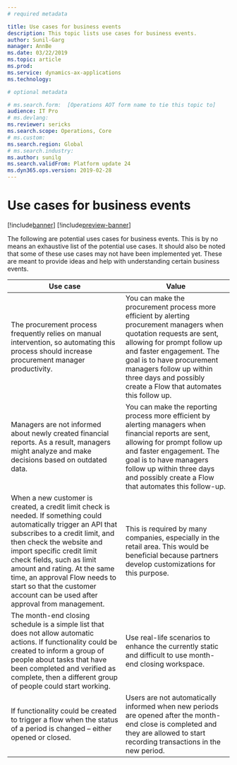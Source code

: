 ```yaml
---
# required metadata

title: Use cases for business events
description: This topic lists use cases for business events.
author: Sunil-Garg
manager: AnnBe
ms.date: 03/22/2019
ms.topic: article
ms.prod: 
ms.service: dynamics-ax-applications
ms.technology: 

# optional metadata

# ms.search.form:  [Operations AOT form name to tie this topic to]
audience: IT Pro
# ms.devlang: 
ms.reviewer: sericks
ms.search.scope: Operations, Core
# ms.custom: 
ms.search.region: Global
# ms.search.industry: 
ms.author: sunilg
ms.search.validFrom: Platform update 24
ms.dyn365.ops.version: 2019-02-28
---
```


# Use cases for business events

[!include[banner](../includes/banner.md)]
[!include[preview-banner](../includes/preview-banner.md)]

The following are potential uses cases for business events. This is by no means an exhaustive list of the potential use cases. It should also be noted that some of these use cases may not have been implemented yet. These are meant to provide ideas and help with understanding certain business events.

| **Use case**                                                                                                                                                                                                                                                                                                                                                                                   | **Value**                                                                                                                                                                                                                                                                   |
|------------------------------------------------------------------------------------------------------------------------------------------------------------------------------------------------------------------------------------------------------------------------------------------------------------------------------------------------------------------------------------------------|--------------------------------------------------------------------------------------------------------------------------------------------------------------------------------------------------------------------------------------------------------------------------------------|
| The procurement process frequently relies on manual intervention, so automating this process should increase procurement manager productivity.                                                                                                                                                                                                                                                  | You can make the procurement process more efficient by alerting procurement managers when quotation requests are sent, allowing for prompt follow up and faster engagement. The goal is to have procurement managers follow up within three days and possibly create a Flow that automates this follow up. |
| Managers are not informed about newly created financial reports. As a result, managers might analyze and make decisions based on outdated data.                                                                                                                                                                                                                                               | You can make the reporting process more efficient by alerting managers when financial reports are sent, allowing for prompt follow up and faster engagement. The goal is to have managers follow up within three days and possibly create a Flow that automates this follow-up.                            |
| When a new customer is created, a credit limit check is needed. If something could automatically trigger an API that subscribes to a credit limit, and then check the website and import specific credit limit check fields, such as limit amount and rating. At the same time, an approval Flow needs to start so that the customer account can be used after approval from management. | This is required by many companies, especially in the retail area. This would be beneficial because partners develop customizations for this purpose.                                                                                                                                   |
| The month-end closing schedule is a simple list that does not allow automatic actions. If functionality could be created to inform a group of people about tasks that have been completed and verified as complete, then a different group of people could start working.                                                                                                                     | Use real-life scenarios to enhance the currently static and difficult to use month-end closing workspace.                                                                                                                                                                                                |
| If functionality could be created to trigger a flow when the status of a period is changed – either opened or closed.                                                                                                                                                                                                                                                                               | Users are not automatically informed when new periods are opened after the month-end close is completed and they are allowed to start recording transactions in the new period.                                                                                                      |
